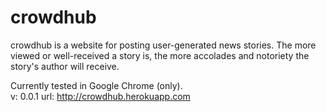 <h1>crowdhub</h1>
crowdhub is a website for posting user-generated news stories. The more viewed or well-received a story is, the more accolades and notoriety the story's author will receive.


Currently tested in Google Chrome (only).
<br>
v: 0.0.1 
url: http://crowdhub.herokuapp.com

